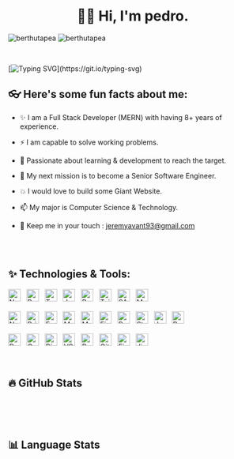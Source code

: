 <h1 align="center">👋🏻 Hi, I'm pedro.</h1>

<p align="left">
<img src="https://komarev.com/ghpvc/?username=berthutapea&label=Profile%20views&color=0e75b6&style=flat" alt="berthutapea" /> 
<img src="https://img.shields.io/github/followers/berthutapea" alt="berthutapea" /> 
</p><br>

[![Typing SVG](https://readme-typing-svg.herokuapp.com?font=Roboto&size=40&vCenter=true&height=60&lines=A+Senior+Full+Stack+Developer;A+MERN+Stack+Developer;A+React+JS+Developer;)](https://git.io/typing-svg)

## 👓 Here's some fun facts about me:

- ✨ I am a Full Stack Developer (MERN) with having 8+ years of experience.
- ⚡️ I am capable to solve working problems.
- 💫 Passionate about learning & development to reach the target.
- 🚀 My next mission is to become a Senior Software Engineer.
- 💥 I would love to build some Giant Website.
- 📫 My major is Computer Science & Technology.
- 💬 Keep me in your touch : jeremyavant93@gmail.com

  <br><br>

## ✨ Technologies & Tools:

<p align="left">

<!-- Front End -->
<img src="https://img.shields.io/badge/Next JS-282C34?logo=nextdotjs" alt="Next JS logo" title="Next JS" height="25" />
&nbsp;
<img src="https://img.shields.io/badge/React JS-282C34?logo=react&logoColor=61DAFB" alt="React JS logo" title="React JS" height="25" />
&nbsp;
<img src="https://img.shields.io/badge/TypeScript-282C34?logo=typescript&logoColor=3178C6" alt="TypeScript logo" title="TypeScript" height="25" />
&nbsp;
<img src="https://img.shields.io/badge/JavaScript-282C34?logo=javascript&logoColor=F7DF1E" alt="JavaScript logo" title="JavaScript" height="25" />
&nbsp;
<img src="https://img.shields.io/badge/Redux-282C34?logo=redux&logoColor=764ABC" alt="Redux logo" title="Redux" height="25" />
&nbsp;
<img src="https://img.shields.io/badge/Tailwind CSS-282C34?logo=tailwindcss&logoColor=06B6D4" alt="Tailwind CSS logo" title="Tailwind CSS" height="25" />
&nbsp;
<img src="https://img.shields.io/badge/Sass-282C34?logo=sass&logoColor=06B6" alt="SASS logo" title="Sass" height="25" />
&nbsp;
<img src="https://img.shields.io/badge/Material UI-282C34?logo=mui&logoColor=007FFF" alt="Material UI logo" title="Material UI" height="25" />
&nbsp;

<br>
<br>

<!-- Back End -->
<img src="https://img.shields.io/badge/Node JS-282C34?logo=node.js&logoColor=339933" alt="Node JS logo" title="Node JS" height="25" />
&nbsp;
<img src="https://img.shields.io/badge/Prisma-282C34?logo=prisma" alt="Prisma logo" title="Prisma" height="25" />
&nbsp;
<img src="https://img.shields.io/badge/Express JS-282C34?logo=express&logoColor=000000" alt="Express JS logo" title="Express JS" height="25" />
&nbsp;
<img src="https://img.shields.io/badge/MongoDB-282C34?logo=mongodb&logoColor=47A248" alt="MongoDB logo" title="MongoDB" height="25" />
&nbsp;
<img src="https://img.shields.io/badge/MySQL-282C34?logo=mysql&logoColor=4169" alt="MySQL logo" title="MySQL" height="25" />
&nbsp;
<img src="https://img.shields.io/badge/Firebase-282C34?logo=firebase&logoColor=F24E1E" alt="Firebase logo" title="Firebase" height="25" />
&nbsp;
<img src="https://img.shields.io/badge/Passport JS-282C34?logo=passport&logoColor=34E27A" alt="Passport JS logo" title="Passport JS" height="25" />
&nbsp;
<img src="https://img.shields.io/badge/Stripe-282C34?logo=stripe&logoColor=008CDD" alt="Stripe logo" title="Stripe" height="25" />
&nbsp;
<img src="https://img.shields.io/badge/Jest-282C34?logo=jest&logoColor=FF6C37" alt="Jest logo" title="Jest" height="25" />
&nbsp;
<img src="https://img.shields.io/badge/Babel-282C34?logo=babel&logoColor=F7DF1E" alt="Babel logo" title="Babel" height="25" />
&nbsp;

<br>
<br>

<!-- Tools -->
<img src="https://img.shields.io/badge/Docker-282C34?logo=docker&logoColor=2496ED" alt="Docker logo" title="Docker" height="25" />
&nbsp;
<img src="https://img.shields.io/badge/Google Cloud-282C34?logo=googlecloud&logoColor=" alt="Google Cloud logo" title="Google Cloud" height="25" />
&nbsp;
<img src="https://img.shields.io/badge/Digital Ocean-282C34?logo=digitalocean&logoColor=0080FF" alt="Digital Ocean logo" title="Digital Ocean" height="25" />
&nbsp;
<img src="https://img.shields.io/badge/VS Code-282C34?logo=visualstudiocode&logoColor=007ACC" alt="VS Code logo" title="VS Code" height="25" />
&nbsp;
<img src="https://img.shields.io/badge/Postman-282C34?logo=postman&logoColor=FF6C37" alt="Postman logo" title="Postman" height="25" />
&nbsp;
<img src="https://img.shields.io/badge/Git-282C34?logo=git&logoColor=F05032" alt="Git logo" title="Git" height="25" />
&nbsp;
<img src="https://img.shields.io/badge/Figma-282C34?logo=figma&logoColor=F24E1E" alt="Figma logo" title="Figma" height="25" />
&nbsp;
<img src="https://img.shields.io/badge/Jira-282C34?logo=jirasoftware&logoColor=0052CC" alt="Jira logo" title="Jira" height="25" />
&nbsp;

</p><br>

## 🔥 GitHub Stats

<div align="center">  
    <img src="https://github-readme-stats.vercel.app/api?username=berthutapea&show_icons=true&theme=transparent&border_color=454545" alt="" />
    &nbsp;
    <img src="https://streak-stats.demolab.com?user=berthutapea&theme=transparent&border=454545&date_format=j%20M%5B%20Y%5D" alt="" />
</div>

<br>
<br>

## 📊 Language Stats

<div align="center">
    <img src="https://github-readme-stats.vercel.app/api/top-langs/?username=berthutapea&layout=donut-vertical&theme=transparent&border_color=454545" alt="" />
</div>
